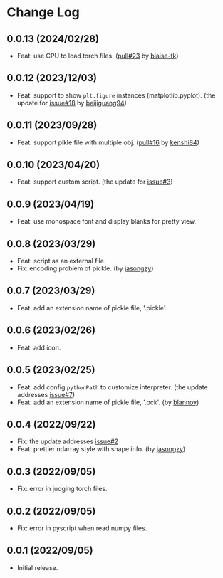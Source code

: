 # Change Log

## 0.0.13 (2024/02/28)

- Feat: use CPU to load torch files. ([pull#23](https://github.com/haochengxia/vscode-pydata-viewer/pull/23) by [blaise-tk](https://github.com/blaise-tk))

## 0.0.12 (2023/12/03)

- Feat: support to show `plt.figure` instances (matplotlib.pyplot). (the update for [issue#18](https://github.com/haochengxia/vscode-pydata-viewer/issues/18) by [beijiguang94](https://github.com/beijiguang94))

## 0.0.11 (2023/09/28)

- Feat: support pikle file with multiple obj. ([pull#16](https://github.com/haochengxia/vscode-pydata-viewer/pull/16) by [kenshi84](https://github.com/kenshi84))

## 0.0.10 (2023/04/20)

- Feat: support custom script. (the update for [issue#3](https://github.com/haochengxia/vscode-pydata-viewer/issues/3))

## 0.0.9 (2023/04/19)

- Feat: use monospace font and display blanks for pretty view.

## 0.0.8 (2023/03/29)

- Feat: script as an external file.
- Fix: encoding problem of pickle. (by [jasongzy](https://github.com/jasongzy))

## 0.0.7 (2023/03/29)

- Feat: add an extension name of pickle file, '.pickle'.

## 0.0.6 (2023/02/26)

- Feat: add icon.

## 0.0.5 (2023/02/25)

- Feat: add config `pythonPath` to customize interpreter. (the update addresses [issue#7](https://github.com/haochengxia/vscode-pydata-viewer/issues/7))
- Feat: add an extension name of pickle file, '.pck'. (by [blannoy](https://github.com/blannoy))

## 0.0.4 (2022/09/22)

- Fix: the update addresses [issue#2](https://github.com/haochengxia/vscode-pydata-viewer/issues/2)
- Feat: prettier ndarray style with shape info. (by [jasongzy](https://github.com/jasongzy))

## 0.0.3 (2022/09/05)

- Fix: error in judging torch files.

## 0.0.2 (2022/09/05)

- Fix: error in pyscript when read numpy files.

## 0.0.1 (2022/09/05)

- Initial release.
